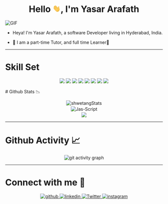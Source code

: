# <div align="center"> Hello <img src="https://github.com/ankitwarbhe/ankitwarbhe/blob/master/Hi.gif" width="25px"/>, I'm Yasar Arafath</div>
<img alt="GIF" src="https://github.com/abhisheknaiidu/abhisheknaiidu/blob/master/code.gif?raw=true" width="900" height="576"  />


  <br/>


- Heya! I'm Yasar Arafath, a software Developer living in Hyderabad, India.

- 🔭 I am a part-time Tutor, and full time Learner🚀
---

# Skill Set
<div align = "center">
  <p>
  <img src="https://media4.giphy.com/media/du3J3cXyzhj75IOgvA/giphy.gif" width="100">
  <img src=https://media2.giphy.com/media/ln7z2eWriiQAllfVcn/giphy.gif?cid=ecf05e47hsqv0lbjnat2bixj1sc8l3hl98k4dnza7z2wxivh&rid=giphy.gif&ct=s width="100">
  <img src="https://i.giphy.com/media/IdyAQJVN2kVPNUrojM/200.webp" width="100">
  <img src="https://i.giphy.com/media/LMt9638dO8dftAjtco/200.webp" width="100">
  <img src=https://media0.giphy.com/media/fsEaZldNC8A1PJ3mwp/giphy.gif width="100">
  <img src=https://media2.giphy.com/media/kH6CqYiquZawmU1HI6/giphy.gif width="100"> 
    <img src=https://media0.giphy.com/media/kdFc8fubgS31b8DsVu/giphy.gif width="100">  
  <img src=https://media0.giphy.com/media/eNAsjO55tPbgaor7ma/giphy.gif? width="105"></p>
  
</div>
# Github Stats 📉

<p align="center">
  <img src="https://github-readme-stats.vercel.app/api?username=yasararafathali&theme=dark&show_icons=true" alt="shwetangStats" />  
  <br />

 <img align="center" src="https://github-readme-streak-stats.herokuapp.com/?user=yasararafathali&count_private=false&theme=dark" alt="Jas-Script" />
 <br/>
  <img align="center" src="https://github-readme-stats.vercel.app/api/top-langs/?username=yasararafathali&theme=dark&hide_progress=true&hide=jupyter%20notebook" />
  <br />
</p>

  

---

# Github Activity 📈

<p align="center">
<img src="https://github-profile-summary-cards.vercel.app/api/cards/profile-details?username=yasararafathali&theme=monokai" alt="git activity graph" />
</p>

<!-- <div align="center"><img src="./pro.gif" /></div> -->

---

# Connect with me 🚀

<div align="center">
<a href="https://github.com/yasararafathali" target="_blank">
<img src=https://img.shields.io/badge/github-%2324292e.svg?&style=for-the-badge&logo=github&logoColor=white alt=github style="margin-bottom: 5px;" />
</a>
<a href="https://www.linkedin.com/in/yasararafathali/" target="_blank">
<img src=https://img.shields.io/badge/linkedin-%231E77B5.svg?&style=for-the-badge&logo=linkedin&logoColor=white alt=linkedin style="margin-bottom: 5px;" />
</a>


<a href="https://www.twitter.com/YasarrArafathh" target="_blank">
<img src=https://img.shields.io/badge/twitter-%232E87FB.svg?&style=for-the-badge&logo=twitter&logoColor=white alt=Twitter style="margin-bottom: 5px;" />
</a>


<a href="https://www.instagram.com/arafathh__/" target="_blank">
<img src=https://img.shields.io/badge/instagram-%23000000.svg?&style=for-the-badge&logo=instagram&logoColor=white alt=instagram style="margin-bottom: 5px;" />
</a>  
</div>
